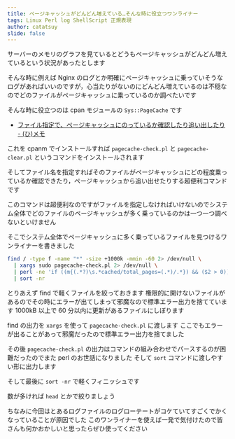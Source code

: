 ```yaml
---
title: ページキャッシュがどんどん増えている…そんな時に役立つワンライナー
tags: Linux Perl log ShellScript 正規表現
author: catatsuy
slide: false
---
```

サーバーのメモリのグラフを見ているとどうもページキャッシュがどんどん増えているという状況があったとします

そんな時に例えば Nginx のログとか明確にページキャッシュに乗っていそうなログがあればいいのですが，心当たりがないのにどんどん増えているのは不穏なのでどのファイルがページキャッシュに乗っているのか調べたいです

そんな時に役立つのは cpan モジュールの `Sys::PageCache` です

  * [ファイル指定で、ページキャッシュにのっているか確認したり追い出したり - (ひ)メモ](http://d.hatena.ne.jp/hirose31/20130913/1379069149)

これを cpanm でインストールすれば `pagecache-check.pl` と `pagecache-clear.pl` というコマンドをインストールされます

そしてファイル名を指定すればそのファイルがページキャッシュにどの程度乗っているか確認できたり，ページキャッシュから追い出せたりする超便利コマンドです

このコマンドは超便利なのですがファイルを指定しなければいけないのでシステム全体でどのファイルのページキャッシュが多く乗っているのかは一つ一つ調べないといけません

そこでシステム全体でページキャッシュに多く乗っているファイルを見つけるワンライナーを書きました

```zsh
find / -type f -name "*" -size +1000k -mmin -60 2> /dev/null \
  | xargs sudo pagecache-check.pl 2> /dev/null \
  | perl -ne 'if ((m{(.*?)\s.*cached/total_pages=(.*)/.*}) && ($2 > 0)) { print $2, "\t", $1, "\n"; }' \
  | sort -nr
```

とりあえず find で軽くファイルを絞っておきます
権限的に開けないファイルがあるのでその時にエラーが出てしまって邪魔なので標準エラー出力を捨てています
1000kB 以上で 60 分以内に更新があるファイルにしぼります

find の出力を `xargs` を使って `pagecache-check.pl` に渡します
ここでもエラーが出ることがあって邪魔だったので標準エラー出力を捨てました

その後 `pagecache-check.pl` の出力はコマンドの組み合わせでパースするのが困難だったのでまた perl のお世話になりました
そして `sort` コマンドに渡しやすい形に出力します

そして最後に `sort -nr` で軽くフィニッシュです

数が多ければ `head` とかで絞りましょう

ちなみに今回はとあるログファイルのログローテートがコケていてすごくでかくなっていることが原因でした
このワンライナーを使えば一発で気付けたので皆さんも何かおかしいと思ったらぜひ使ってください

